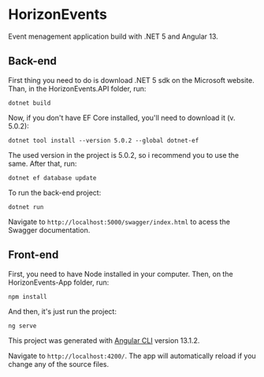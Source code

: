 # HorizonEvents

Event menagement application build with .NET 5 and Angular 13. 

## Back-end
First thing you need to do is download .NET 5 sdk on the Microsoft website. Than, in the HorizonEvents.API folder, run:

`dotnet build`

Now, if you don't have EF Core installed, you'll need to download it (v. 5.0.2):

`dotnet tool install --version 5.0.2 --global dotnet-ef`

The used version in the project is 5.0.2, so i recommend you to use the same. After that, run: 

`dotnet ef database update`

To run the back-end project:

`dotnet run`

Navigate to `http://localhost:5000/swagger/index.html` to acess the Swagger documentation.

## Front-end
First, you need to have Node installed in your computer. Then, on the HorizonEvents-App folder, run:

`npm install`

And then, it's just run the project:

`ng serve`

This project was generated with [Angular CLI](https://github.com/angular/angular-cli) version 13.1.2.

Navigate to `http://localhost:4200/`. The app will automatically reload if you change any of the source files.
